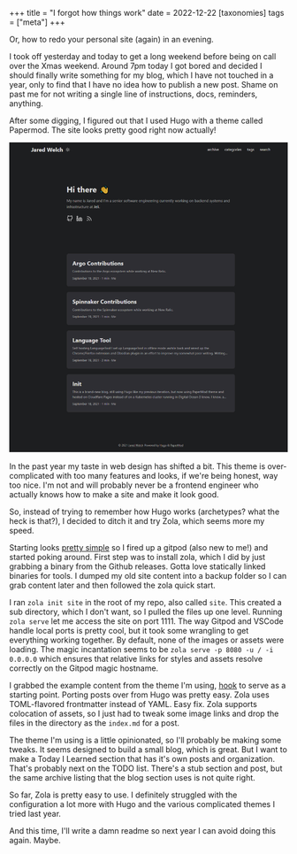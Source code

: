 +++
title = "I forgot how things work"
date = 2022-12-22
[taxonomies]
tags = ["meta"]
+++

Or, how to redo your personal site (again) in an evening. 

I took off yesterday and today to get a long weekend before being on call over the Xmas weekend. Around 7pm today I got bored and decided I should finally write something for my blog, which I have not touched in a year, only to find that I have no idea how to publish a new post. Shame on past me for not writing a single line of instructions, docs, reminders, anything. 

After some digging, I figured out that I used Hugo with a theme called Papermod. The site looks pretty good right now actually! 

![Picture of my website as it exists today 12-19-2022](./jaredwelchdev.png)

In the past year my taste in web design has shifted a bit. This theme is over-complicated with too many features and looks, if we're being honest, way too nice. I'm not and will probably never be a frontend engineer who actually knows how to make a site and make it look good. 

So, instead of trying to remember how Hugo works (archetypes? what the heck is that?), I decided to ditch it and try Zola, which seems more my speed. 

Starting looks [pretty simple](https://www.getzola.org/documentation/getting-started/overview/) so I fired up a gitpod (also new to me!) and started poking around. First step was to install zola, which I did by just grabbing a binary from the Github releases. Gotta love statically linked binaries for tools. I dumped my old site content into a backup folder so I can grab content later and then followed the zola quick start. 

I ran `zola init site` in the root of my repo, also called `site`. This created a sub directory, which I don't want, so I pulled the files up one level. Running `zola serve` let me access the site on port 1111. The way Gitpod and VSCode handle local ports is pretty cool, but it took some wrangling to get everything working together. By default, none of the images or assets were loading. The magic incantation seems to be `zola serve -p 8080 -u / -i 0.0.0.0` which ensures that relative links for styles and assets resolve correctly on the Gitpod magic hostname. 

I grabbed the example content from the theme I'm using, [hook](https://github.com/InputUsername/zola-hook) to serve as a starting point. Porting posts over from Hugo was pretty easy. Zola uses TOML-flavored frontmatter instead of YAML. Easy fix. Zola supports colocation of assets, so I just had to tweak some image links and drop the files in the directory as the `index.md` for a post. 

The theme I'm using is a little opinionated, so I'll probably be making some tweaks. It seems designed to build a small blog, which is great. But I want to make a Today I Learned section that has it's own posts and organization. That's probably next on the TODO list. There's a stub section and post, but the same archive listing that the blog section uses is not quite right. 

So far, Zola is pretty easy to use. I definitely struggled with the configuration a lot more with Hugo and the various complicated themes I tried last year. 

And this time, I'll write a damn readme so next year I can avoid doing this again. Maybe. 